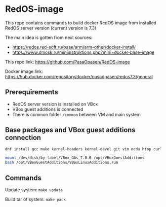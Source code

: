 # RedOS-image

This repo contains commands to build docker RedOS image from installed RedOS server version (current version is 7.3)

The main idea is gotten from next sources:
* https://redos.red-soft.ru/base/arm/arm-other/docker-install/
* https://www.dmosk.ru/miniinstruktions.php?mini=docker-base-image


This repo link: https://github.com/PasaOpasen/RedOS-image

Docker image link: https://hub.docker.com/repository/docker/pasaopasen/redos7.3/general


## Prerequirements
* RedOS server version is installed on VBox
* VBox guest additions is connected
* There is common folder `/common` between VM and main system

## Base packages and VBox guest additions connection

```bash
dnf install gcc make kernel-headers kernel-devel git vim ncdu htop curl -y

mount /dev/disk/by-label/VBox_GAs_7.0.6 /opt/VBoxGuestAdditions
bash /opt/VBoxGuestAdditions/VBoxLinuxAdditions.run 
```

## Commands

Update system: `make update`

Build tar of system: `make pack`



